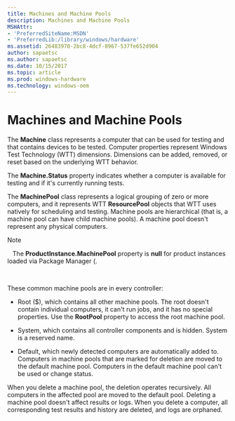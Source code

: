 ```yaml
---
title: Machines and Machine Pools
description: Machines and Machine Pools
MSHAttr:
- 'PreferredSiteName:MSDN'
- 'PreferredLib:/library/windows/hardware'
ms.assetid: 26483970-2bc8-4dcf-8967-537fe652d904
author: sapaetsc
ms.author: sapaetsc
ms.date: 10/15/2017
ms.topic: article
ms.prod: windows-hardware
ms.technology: windows-oem
---
```


# Machines and Machine Pools


The **Machine** class represents a computer that can be used for testing and that contains devices to be tested. Computer properties represent Windows Test Technology (WTT) dimensions. Dimensions can be added, removed, or reset based on the underlying WTT behavior.

The **Machine.Status** property indicates whether a computer is available for testing and if it's currently running tests.

The **MachinePool** class represents a logical grouping of zero or more computers, and it represents WTT **ResourcePool** objects that WTT uses natively for scheduling and testing. Machine pools are hierarchical (that is, a machine pool can have child machine pools). A machine pool doesn't represent any physical computers.

>[!NOTE]
>  
The **ProductInstance.MachinePool** property is **null** for product instances loaded via Package Manager (.

 

These common machine pools are in every controller:

-   Root ($), which contains all other machine pools. The root doesn't contain individual computers, it can't run jobs, and it has no special properties. Use the **RootPool** property to access the root machine pool.

-   System, which contains all controller components and is hidden. System is a reserved name.

-   Default, which newly detected computers are automatically added to. Computers in machine pools that are marked for deletion are moved to the default machine pool. Computers in the default machine pool can't be used or change status.

When you delete a machine pool, the deletion operates recursively. All computers in the affected pool are moved to the default pool. Deleting a machine pool doesn't affect results or logs. When you delete a computer, all corresponding test results and history are deleted, and logs are orphaned.

 

 






